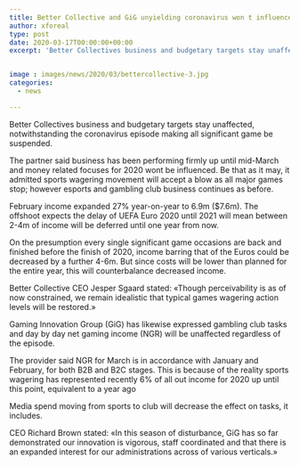 ```yaml
---
title: Better Collective and GiG unyielding coronavirus won t influence business
author: xforeal 
type: post
date: 2020-03-17T00:00:00+00:00
excerpt: 'Better Collectives business and budgetary targets stay unaffected, regardless of the coronavirus episode making all significant game be suspended '


image : images/news/2020/03/bettercollective-3.jpg
categories:
  - news

---
```

Better Collectives business and budgetary targets stay unaffected, notwithstanding the coronavirus episode making all significant game be suspended. 

The partner said business has been performing firmly up until mid-March and money related focuses for 2020 wont be influenced. Be that as it may, it admitted sports wagering movement will accept a blow as all major games stop; however esports and gambling club business continues as before. 

February income expanded 27&percnt; year-on-year to 6.9m ($7.6m). The offshoot expects the delay of UEFA Euro 2020 until 2021 will mean between 2-4m of income will be deferred until one year from now. 

On the presumption every single significant game occasions are back and finished before the finish of 2020, income barring that of the Euros could be decreased by a further 4-6m. But since costs will be lower than planned for the entire year, this will counterbalance decreased income. 

Better Collective CEO Jesper Sgaard stated: &#171;Though perceivability is as of now constrained, we remain idealistic that typical games wagering action levels will be restored.&#187; 

Gaming Innovation Group (GiG) has likewise expressed gambling club tasks and day by day net gaming income (NGR) will be unaffected regardless of the episode. 

The provider said NGR for March is in accordance with January and February, for both B2B and B2C stages. This is because of the reality sports wagering has represented recently 6&percnt; of all out income for 2020 up until this point, equivalent to a year ago 

Media spend moving from sports to club will decrease the effect on tasks, it includes. 

CEO Richard Brown stated: &#171;In this season of disturbance, GiG has so far demonstrated our innovation is vigorous, staff coordinated and that there is an expanded interest for our administrations across of various verticals.&#187;
